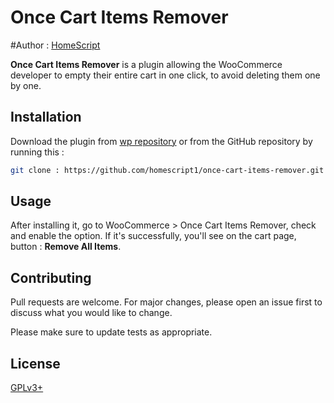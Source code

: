 # Once Cart Items Remover

#Author : [HomeScript](https://homescriptone.com)

**Once Cart Items Remover** is a plugin allowing the WooCommerce developer to empty their entire cart in one click, to avoid deleting them one by one.

## Installation

Download the plugin from [wp repository](http://bit.ly/32Of3m3) or from the GitHub repository by running this :

```bash
git clone : https://github.com/homescript1/once-cart-items-remover.git
```

## Usage
After installing it, go to WooCommerce > Once Cart Items Remover, check and enable the option. If it's successfully, you'll see on the cart page, button : **Remove All Items**. 



## Contributing
Pull requests are welcome. For major changes, please open an issue first to discuss what you would like to change.

Please make sure to update tests as appropriate.

## License
[GPLv3+](https://github.com/homescript1/once-cart-items-remover/blob/master/LICENSE.txt)
